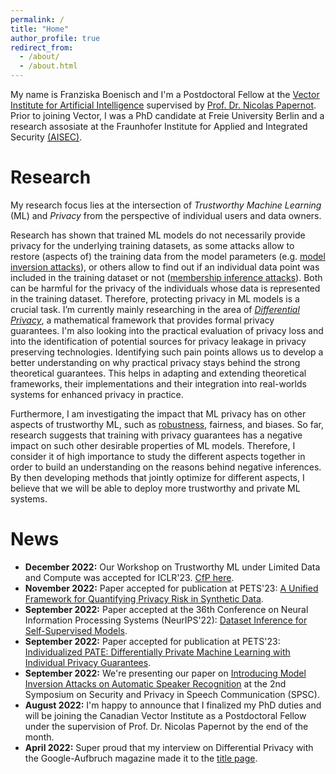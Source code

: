 ```yaml
---
permalink: /
title: "Home"
author_profile: true
redirect_from: 
  - /about/
  - /about.html
---
```


My name is Franziska Boenisch and I'm a Postdoctoral Fellow at the [Vector Institute for Artificial Intelligence](https://vectorinstitute.ai/) supervised by [Prof. Dr. Nicolas Papernot](https://www.papernot.fr/). Prior to joining Vector, I was a PhD candidate at Freie University Berlin and a research assosiate at the Fraunhofer Institute for Applied and Integrated Security [(AISEC)](https://www.aisec.fraunhofer.de/en.html).


# Research
My research focus lies at the intersection of *Trustworthy Machine Learning* (ML) and *Privacy* from the perspective of individual users and data owners. 

Research has shown that trained ML models do not necessarily provide privacy for the underlying training datasets, as some attacks allow to restore (aspects of) the training data from the model parameters (e.g. [model inversion attacks](/posts/2020/12/model-inversion/)), or others allow to find out if an individual data point was included in the training dataset or not ([membership inference attacks](/posts/2021/01/membership-inference/)). Both can be harmful for the privacy of the individuals whose data is represented in the training dataset.
Therefore, protecting privacy in ML models is a crucial task. I’m currently mainly researching in the area of [*Differential Privacy*](/posts/2021/03/differential-privacy/), a mathematical framework that provides formal privacy guarantees. I'm also looking into the practical evaluation of privacy loss and into the identification of potential sources for privacy leakage in privacy preserving technologies. Identifying such pain points allows us to develop a better understanding on why practical privacy stays behind the strong theoretical guarantees. This helps in adapting and extending theoretical frameworks, their implementations and their integration into real-worlds systems for enhanced privacy in practice.

Furthermore, I am investigating the impact that ML privacy has on other aspects of trustworthy ML, such as [robustness](https://arxiv.org/pdf/2105.07985.pdf), fairness, and biases.
So far, research suggests that training with privacy guarantees has a negative impact on such other desirable properties of ML models.
Therefore, I consider it of high importance to study the different aspects together in order to build an understanding on the reasons behind negative inferences.
By then developing methods that jointly optimize for different aspects, I believe that we will be able to deploy more trustworthy and private ML systems.





# News

- **December 2022:**  Our Workshop on Trustworthy ML under Limited Data and Compute was accepted for ICLR'23. [CfP here](https://sites.google.com/view/trustml-unlimited/home?authuser=0).
- **November 2022:**  Paper accepted for publication at PETS'23: [A Unified Framework for Quantifying Privacy Risk in Synthetic Data](https://arxiv.org/pdf/2211.10459.pdf).
- **September 2022:**  Paper accepted at the 36th Conference on Neural Information Processing Systems (NeurIPS'22): [Dataset Inference for Self-Supervised Models](https://arxiv.org/abs/2209.09024).
- **September 2022:** Paper accepted for publication at PETS'23: [Individualized PATE: Differentially Private Machine Learning with Individual Privacy Guarantees](https://arxiv.org/abs/2202.10517).
- **September 2022:** We're presenting our paper on [Introducing Model Inversion Attacks on Automatic Speaker Recognition](https://www.isca-speech.org/archive/pdfs/spsc_2022/pizzi22_spsc.pdf) at the 2nd Symposium on Security and Privacy in Speech Communication (SPSC).
- **August 2022:** I'm happy to announce that I finalized my PhD duties and will be joining the Canadian Vector Institute as a Postdoctoral Fellow under the supervision of Prof. Dr. Nicolas Papernot by the end of the month.
- **April 2022:** Super proud that my interview on Differential Privacy with the Google-Aufbruch magazine made it to the [title page](https://kstatic.googleusercontent.com/files/1791d34518d7768efe0fb6d698f45a276c507ddbb67bcc916c87c564de8fc212023df574da98c9a8d8f149dc964371e003b6120b1f2188740a464ef157102ef4).


